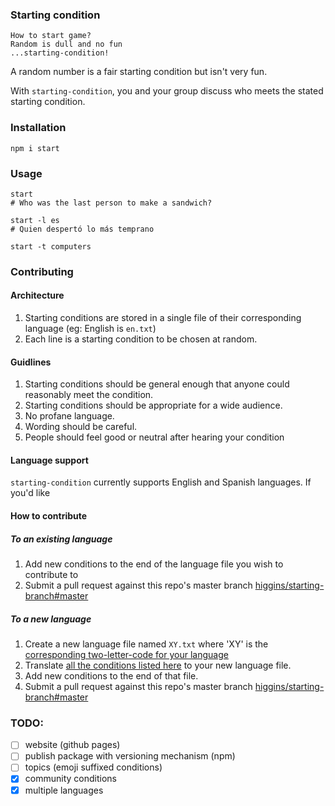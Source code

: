 ### Starting condition
```
How to start game?
Random is dull and no fun
...starting-condition!
```

A random number is a fair starting condition but isn't very fun.

With `starting-condition`, you and your group discuss who meets the
stated starting condition.


### Installation
```
npm i start
```

### Usage
```
start
# Who was the last person to make a sandwich?

start -l es
# Quien despertó lo más temprano

start -t computers
```

### Contributing
#### Architecture
1. Starting conditions are stored in a single file of their corresponding language (eg: English is `en.txt`)
2. Each line is a starting condition to be chosen at random.

#### Guidlines
1. Starting conditions should be general enough that anyone could reasonably meet the condition.
2. Starting conditions should be appropriate for a wide audience.
3. No profane language.
4. Wording should be careful.
5. People should feel good or neutral after hearing your condition

#### Language support
`starting-condition` currently supports English and Spanish languages. If you'd like

#### How to contribute

##### To an existing language
1. Add new conditions to the end of the language file you wish to contribute to
2. Submit a pull request against this repo's master branch [higgins/starting-branch#master](https://github.com/higgins/starting-condition/compare)

##### To a new language
1. Create a new language file named `XY.txt` where 'XY' is the [corresponding two-letter-code for your language](https://en.wikipedia.org/wiki/List_of_ISO_639-2_codes)
2. Translate [all the conditions listed here](https://raw.githubusercontent.com/higgins/starting-condition/master/en.txt?token=AAGV446MAZOEJ4FDLIRQTPK7BJKC2) to your new language file.
3. Add new conditions to the end of that file.
4. Submit a pull request against this repo's master branch [higgins/starting-branch#master](https://github.com/higgins/starting-condition/compare)

### TODO:
- [ ] website (github pages)
- [ ] publish package with versioning mechanism (npm)
- [ ] topics (emoji suffixed conditions)
- [X] community conditions
- [X] multiple languages